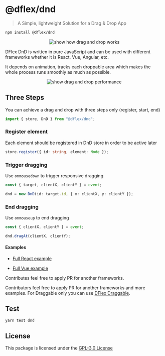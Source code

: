 # @dflex/dnd

> A Simple, lightweight Solution for a Drag & Drop App

```bash
npm install @dflex/dnd
```

<p align="center">
    <img src="https://raw.githubusercontent.com/jalal246/dflex/master/packages/dnd/public/dnd.gif" alt="show how drag and drop works" />
</p>

DFlex DnD is written in pure JavaScript and can be used with different frameworks
whether it is React, Vue, Angular, etc.

It depends on animation, tracks each droppable area which makes the whole
process runs smoothly as much as possible.

<p align="center">
    <img src="https://raw.githubusercontent.com/jalal246/dflex/master/packages/dnd/public/dnd.png" alt="show drag and drop performance" />
</p>

## Three Steps

You can achieve a drag and drop with three steps only (register, start, end)

```js
import { store, DnD } from "@dflex/dnd";
```

### Register element

Each element should be registered in DnD store in order to be active later

```ts
store.register({ id: string, element: Node });
```

### Trigger dragging

Use `onmousedown` to trigger responsive dragging

```ts
const { target, clientX, clientY } = event;

dnd = new DnD(id: target.id, { x: clientX, y: clientY });
```

### End dragging

Use `onmouseup` to end dragging

```ts
const { clientX, clientY } = event;

dnd.dragAt(clientX, clientY);
```


#### Examples

- [Full React example](https://github.com/jalal246/dflex/tree/master/playgrounds/dflex-react-dnd)

- [Full Vue example](https://github.com/jalal246/dflex/tree/master/playgrounds/dflex-vue-dnd)

Contributes feel free to apply PR for another frameworks.

Contributors feel free to apply PR for another frameworks and more examples. For
Draggable only you can use [DFlex Draggable](https://github.com/jalal246/dflex/tree/master/packages/draggable).

## Test

```sh
yarn test dnd
```

## License

This package is licensed under the [GPL-3.0 License](https://github.com/jalal246/dflex/tree/master/packages/dnd/LICENSE)
